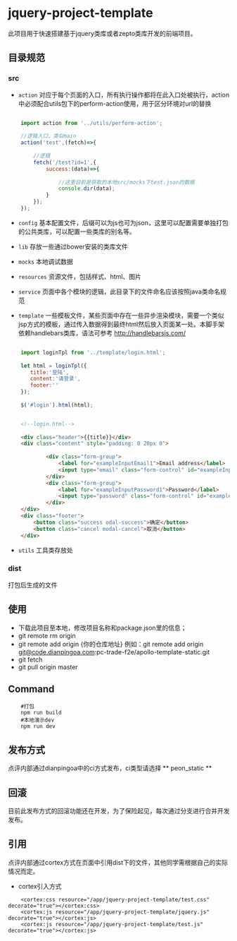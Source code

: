 # jquery-project-template

此项目用于快速搭建基于jquery类库或者zepto类库开发的前端项目。

## 目录规范

### src

- `action` 对应于每个页面的入口，所有执行操作都将在此入口处被执行，action中必须配合utils包下的perform-action使用，用于区分环境对url的替换

```js

	import action from '../utils/perform-action';
	
	//逻辑入口，类似main
	action('test',(fetch)=>{
		
		//逻辑
		fetch('/test?id=1',{
			success:(data)=>{
	
				//这里目前是获取的本地src/mocks下test.json的数据
				console.dir(data);
			}
		});
	});
```

- `config` 基本配置文件，后缀可以为js也可为json，这里可以配置需要单独打包的公共类库，可以配置一些类库的别名等。

- `lib` 存放一些通过bower安装的类库文件

- `mocks` 本地调试数据

- `resources` 资源文件，包括样式、html、图片

- `service`	页面中各个模块的逻辑，此目录下的文件命名应该按照java类命名规范 

- `template` 一些模板文件，某些页面中存在一些异步渲染模块，需要一个类似jsp方式的模板，通过传入数据得到最终html然后放入页面某一处。本脚手架依赖handlebars类库，语法可参考 http://handlebarsjs.com/

```js

	import loginTpl from '../template/login.html';
	
	let html = loginTpl({
	   title:'登陆',
	   content:'请登录',
	   footer:''
    });
    
    $('#login').html(html);
```

```html

	<!--login.html-->
	
	<div class="header">{{title}}</div>
    <div class="content" style="padding: 0 20px 0">
    
            <div class="form-group">
                <label for="exampleInputEmail1">Email address</label>
                <input type="email" class="form-control" id="exampleInputEmail1" placeholder="Email">
            </div>
            <div class="form-group">
                <label for="exampleInputPassword1">Password</label>
                <input type="password" class="form-control" id="exampleInputPassword1" placeholder="Password">
            </div>
    </div>
    <div class="footer">
        <button class="success odal-success">确定</button>
        <button class="cancel modal-cancel">取消</button>
    </div>
```

- `utils` 工具类存放处

### dist

打包后生成的文件

## 使用

- 下载此项目至本地，修改项目名称和package.json里的信息；
- git remote rm origin
- git remote add origin {你的仓库地址}  例如：git remote add origin git@code.dianpingoa.com:pc-trade-f2e/apollo-template-static.git
- git fetch
- git pull origin master

## Command

```
	#打包	
	npm run build	
	#本地演示dev
	npm run dev
```

## 发布方式

点评内部通过dianpingoa中的ci方式发布，ci类型请选择 ** peon_static **

## 回滚

目前此发布方式的回滚功能还在开发，为了保险起见，每次通过分支进行合并开发发布。

## 引用

点评内部通过cortex方式在页面中引用dist下的文件，其他同学需根据自己的实际情况而定。

- cortex引入方式

```
	<cortex:css resource="/app/jquery-project-template/test.css" decorate="true"></cortex:css>
	<cortex:js resource="/app/jquery-project-template/jquery.js" decorate="true"></cortex:js>
	<cortex:js resource="/app/jquery-project-template/test.js" decorate="true"></cortex:js>
```





